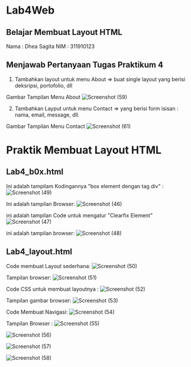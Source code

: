 # Lab4Web
## Belajar Membuat Layout HTML

Nama : Dhea Sagita
NIM : 311910123

## Menjawab Pertanyaan Tugas Praktikum 4
1. Tambahkan layout untuk menu About => buat single layout yang berisi deksripsi, portofolio, dll

Gambar Tampilan Menu About
![Screenshot (59)](https://user-images.githubusercontent.com/81453793/115874865-d1e90800-a46e-11eb-8cf9-b250af154ef7.png)


2. Tambahkan Layput untuk menu Contact => yang berisi form isisan : nama, email, message, dll.

Gambar Tampilan Menu Contact
![Screenshot (61)](https://user-images.githubusercontent.com/81453793/115874922-e3caab00-a46e-11eb-8cae-fd62f42fcf79.png)


# Praktik Membuat Layout HTML
## Lab4_b0x.html

Ini adalah tampilam Kodingannya "box element dengan tag div" :
![Screenshot (49)](https://user-images.githubusercontent.com/81453793/115727627-fa5cfd80-a3ad-11eb-9b71-c683050b2fb5.png)


Ini adalah tampilan Browser:
![Screenshot (46)](https://user-images.githubusercontent.com/81453793/115721532-56248800-a3a8-11eb-87f5-0dad3daccdc0.png)

ini adalah tampilan Code untuk mengatur "Clearfix Element"
![Screenshot (47)](https://user-images.githubusercontent.com/81453793/115727786-24aebb00-a3ae-11eb-833a-4aa6708ab580.png)

ini adalah tampilan browser:
![Screenshot (48)](https://user-images.githubusercontent.com/81453793/115727906-3beda880-a3ae-11eb-8d1b-8ba76aa29d85.png)

## Lab4_layout.html

Code membuat Layout sederhana:
![Screenshot (50)](https://user-images.githubusercontent.com/81453793/115730802-cdf6b080-a3b0-11eb-9f54-670a66e13389.png)

Tampilan browser:
![Screenshot (51)](https://user-images.githubusercontent.com/81453793/115731066-08604d80-a3b1-11eb-9079-38cf608c0f47.png)

Code CSS untuk membuat layoutnya :
![Screenshot (52)](https://user-images.githubusercontent.com/81453793/115732611-51fd6800-a3b2-11eb-860a-13d71ef379ba.png)

Tampilan gambar browser:
![Screenshot (53)](https://user-images.githubusercontent.com/81453793/115732738-735e5400-a3b2-11eb-83e2-fcc2033a0107.png)

Code Membuat Navigasi:
![Screenshot (54)](https://user-images.githubusercontent.com/81453793/115733359-026b6c00-a3b3-11eb-9978-060b2bcccdc5.png)

Tampilan Browser :
![Screenshot (55)](https://user-images.githubusercontent.com/81453793/115733429-1616d280-a3b3-11eb-8ad4-d68a67bfa58e.png)

![Screenshot (56)](https://user-images.githubusercontent.com/81453793/115875075-0b217800-a46f-11eb-8d73-0c2dcbc68392.png)

![Screenshot (57)](https://user-images.githubusercontent.com/81453793/115875085-0ceb3b80-a46f-11eb-97f7-dde36e0719d1.png)

![Screenshot (58)](https://user-images.githubusercontent.com/81453793/115875096-0eb4ff00-a46f-11eb-912e-5235967952d9.png)





